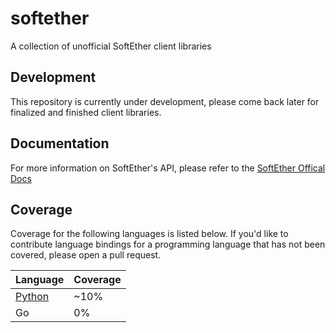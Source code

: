 # softether
A collection of unofficial SoftEther client libraries

## Development
This repository is currently under development, please come back later for finalized and finished client libraries.

## Documentation
For more information on SoftEther's API, please refer to the [SoftEther Offical Docs](https://github.com/SoftEtherVPN/SoftEtherVPN/tree/master/developer_tools/vpnserver-jsonrpc-clients/)

## Coverage
Coverage for the following languages is listed below. If you'd like to contribute language bindings for a programming language that has not been covered, please open a pull request.

| Language | Coverage |
| -------- | -------- |
| [Python](https://github.com/scaredos/softether/blob/main/python/src/softetherapi.py)   |  ~10%    | 
| Go      |   0%     |
